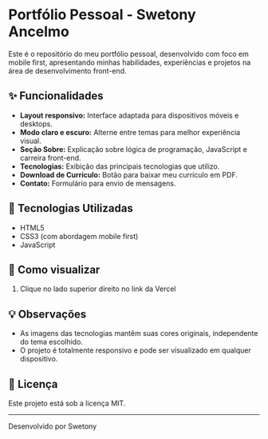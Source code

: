 # Portfólio Pessoal - Swetony Ancelmo

Este é o repositório do meu portfólio pessoal, desenvolvido com foco em mobile first, apresentando minhas habilidades, experiências e projetos na área de desenvolvimento front-end.

## ✨ Funcionalidades

- **Layout responsivo:** Interface adaptada para dispositivos móveis e desktops.
- **Modo claro e escuro:** Alterne entre temas para melhor experiência visual.
- **Seção Sobre:** Explicação sobre lógica de programação, JavaScript e carreira front-end.
- **Tecnologias:** Exibição das principais tecnologias que utilizo.
- **Download de Currículo:** Botão para baixar meu currículo em PDF.
- **Contato:** Formulário para envio de mensagens.

## 🚀 Tecnologias Utilizadas

- HTML5
- CSS3 (com abordagem mobile first)
- JavaScript

## 📱 Como visualizar

1. Clique no lado superior direito no link da Vercel

## 💡 Observações

- As imagens das tecnologias mantêm suas cores originais, independente do tema escolhido.
- O projeto é totalmente responsivo e pode ser visualizado em qualquer dispositivo.

## 📄 Licença

Este projeto está sob a licença MIT.

---

Desenvolvido por Swetony
